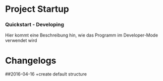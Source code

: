 # Project Startup

### Quickstart - Developing
Hier kommt eine Beschreibung hin, wie das Programm im Developer-Mode verwendet wird


# Changelogs
##2016-04-16
+create default structure